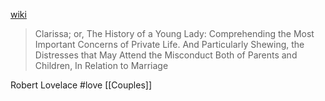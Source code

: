 [wiki](https://en.wikipedia.org/wiki/Clarissa)

> Clarissa; or, The History of a Young Lady: Comprehending the Most Important Concerns of Private Life. And Particularly Shewing, the Distresses that May Attend the Misconduct Both of Parents and Children, In Relation to Marriage

Robert Lovelace #love 
[[Couples]]
